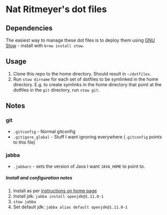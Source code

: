 # Nat Ritmeyer's dot files

## Dependencies

The easiest way to manage these dot files is to deploy them using [GNU Stow](https://www.gnu.org/software/stow/) - install with `brew install stow`.

## Usage

1. Clone this repo to the home directory. Should result in `~/dotfiles`.
2. Run `stow dirname` for each set of dotfiles to be symlinked in the home directory. E.g. to create symlinks in the home directory that point at the dotfiles in the `git` directory, run `stow git`.

## Notes

### git

* `.gitconfig` - Normal gitconfig
* `.gitigore_global` - Stuff I want ignoring everywhere (`.gitconfig` points to this file)

### jabba

* `.jabbarc` - sets the version of Java I want `JAVA_HOME` to point to.

##### Install and configuration notes

1. Install as per [instructions on home page](https://github.com/shyiko/jabba#installation)
2. Install jdk: `jabba install openjdk@1.11.0-1`
3. `stow jabba`
4. Set default jdk: `jabba alias default openjdk@1.11.0-1`

